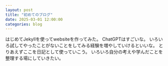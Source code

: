 ```yaml
---
layout: post
title: "初めてのブログ"
date: 2025-03-01 12:00:00
categories: blog
---
```


はじめてJekyllを使ってwebsiteを作ってみた。
ChatGPTはすごいな。
いろいろ試してやったことがないことをしてみる経験を増やしていけるといいな。
とりあえずここを日記として使っていこう。
いろいろ自分の考えや学んだことを整理する場にしていきたい。